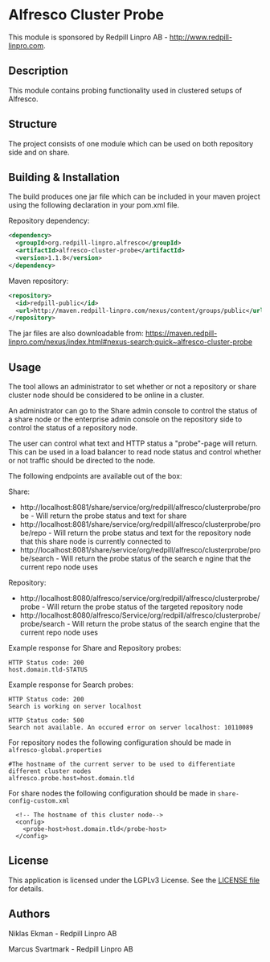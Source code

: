 Alfresco Cluster Probe
=============================================

This module is sponsored by Redpill Linpro AB - http://www.redpill-linpro.com.

Description
-----------
This module contains probing functionality used in clustered setups of Alfresco. 

Structure
------------

The project consists of one module which can be used on both repository side and on share.

Building & Installation
------------
The build produces one jar file which can be included in your maven project using the following declaration in your pom.xml file.

Repository dependency:

```xml
<dependency>
  <groupId>org.redpill-linpro.alfresco</groupId>
  <artifactId>alfresco-cluster-probe</artifactId>
  <version>1.1.8</version>
</dependency>
```

Maven repository:

```xml
<repository>
  <id>redpill-public</id>
  <url>http://maven.redpill-linpro.com/nexus/content/groups/public</url>
</repository>
```

The jar files are also downloadable from: https://maven.redpill-linpro.com/nexus/index.html#nexus-search;quick~alfresco-cluster-probe

Usage
-----

The tool allows an administrator to set whether or not a repository or share cluster node should be considered to be online in a cluster.

An administrator can go to the Share admin console to control the status of a share node or the enterprise admin console on the repository side to control the status of a repository node.

The user can control what text and HTTP status a "probe"-page will return. This can be used in a load balancer to read node status and control whether or not traffic should be directed to the node.

The following endpoints are available out of the box:

Share:
* http://localhost:8081/share/service/org/redpill/alfresco/clusterprobe/probe - Will return the probe status and text for share
* http://localhost:8081/share/service/org/redpill/alfresco/clusterprobe/probe/repo - Will return the probe status and text for the repository node that this share node is currently connected to
* http://localhost:8081/share/service/org/redpill/alfresco/clusterprobe/probe/search - Will return the probe status of the search e
ngine that the current repo node uses

Repository:
* http://localhost:8080/alfresco/service/org/redpill/alfresco/clusterprobe/probe - Will return the probe status of the targeted repository node
* http://localhost:8080/alfresco/Service/org/redpill/alfresco/clusterprobe/probe/search - Will return the probe status of the search engine that the current repo node uses

Example response for Share and Repository probes:

```
HTTP Status code: 200
host.domain.tld-STATUS
```

Example response for Search probes:

```
HTTP Status code: 200
Search is working on server localhost
```

```
HTTP Status code: 500
Search not available. An occured error on server localhost: 10110089 
```

For repository nodes the following configuration should be made in ```alfresco-global.properties```

```
#The hostname of the current server to be used to differentiate different cluster nodes
alfresco.probe.host=host.domain.tld
```

For share nodes the following configuration should be made in ```share-config-custom.xml```

```
  <!-- The hostname of this cluster node-->
  <config>
    <probe-host>host.domain.tld</probe-host>
  </config>
```

License
-------

This application is licensed under the LGPLv3 License. See the [LICENSE file](LICENSE) for details.

Authors
-------

Niklas Ekman - Redpill Linpro AB

Marcus Svartmark - Redpill Linpro AB
